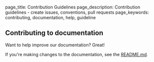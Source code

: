 page_title: Contribution Guidelines
page_description: Contribution guidelines - create issues, conventions, pull requests
page_keywords: contributing, documentation, help, guideline

## Contributing to documentation

Want to help improve our documentation? Great!

If you're making changes to the documentation, see the [README.md](https://github.com/ninefold/docs).